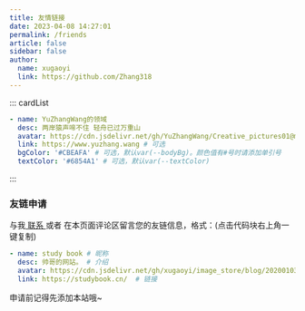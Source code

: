```yaml
---
title: 友情链接
date: 2023-04-08 14:27:01
permalink: /friends
article: false
sidebar: false
author:
  name: xugaoyi
  link: https://github.com/Zhang318
---
```


<!--
普通卡片列表容器，可用于友情链接、项目推荐、古诗词展示等。
cardList 后面可跟随一个数字表示每行最多显示多少个，选值范围1~4，默认3。在小屏时会根据屏幕宽度减少每行显示数量。
-->
::: cardList
```yaml
- name: YuZhangWang的领域
  desc: 两岸猿声啼不住 轻舟已过万重山
  avatar: https://cdn.jsdelivr.net/gh/YuZhangWang/Creative_pictures01@main/img/20210907012640.png # 可选
  link: https://www.yuzhang.wang # 可选
  bgColor: '#CBEAFA' # 可选，默认var(--bodyBg)。颜色值有#号时请添加单引号
  textColor: '#6854A1' # 可选，默认var(--textColor)
```
:::


### 友链申请

与我[ 联系 ](/about/#联系)或者 在本页面评论区留言您的友链信息，格式：(点击代码块右上角一键复制)


```yaml
- name: study book # 昵称
  desc: 帅哥的网站。 # 介绍
  avatar: https://cdn.jsdelivr.net/gh/xugaoyi/image_store/blog/20200103123203.jpg # 头像
  link: https://studybook.cn/  # 链接
```

申请前记得先添加本站哦~
